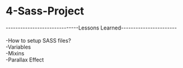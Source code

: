 # 4-Sass-Project

------------------------------Lessons Learned----------------------- <br><br>
-How to setup SASS files?<br>
-Variables<br>
-Mixins<br>
-Parallax Effect<br>
